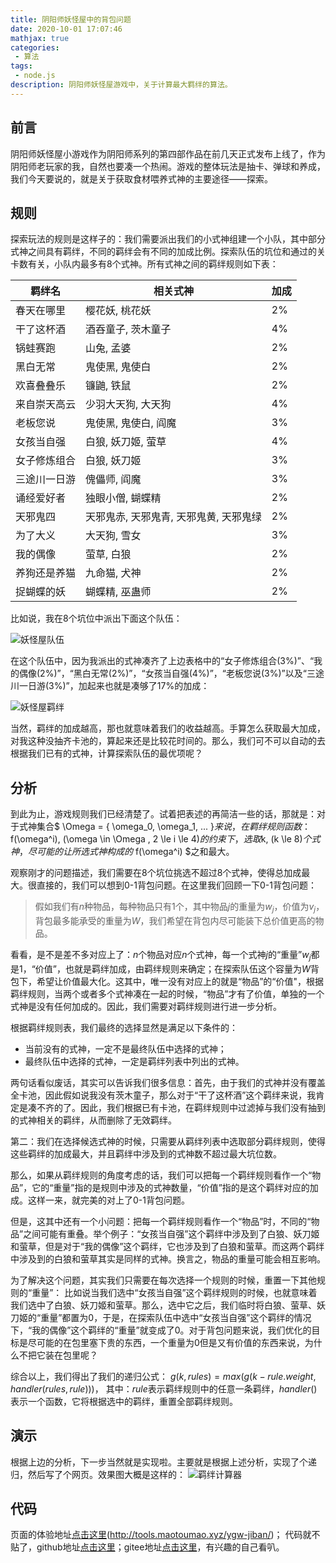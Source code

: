 ```yaml
---
title: 阴阳师妖怪屋中的背包问题
date: 2020-10-01 17:07:46
mathjax: true
categories:
 - 算法
tags:
 - node.js
description: 阴阳师妖怪屋游戏中，关于计算最大羁绊的算法。
---
```


## 前言
阴阳师妖怪屋小游戏作为阴阳师系列的第四部作品在前几天正式发布上线了，作为阴阳师老玩家的我，自然也要凑一个热闹。游戏的整体玩法是抽卡、弹球和养成，我们今天要说的，就是关于获取食材喂养式神的主要途径——探索。

## 规则
探索玩法的规则是这样子的：我们需要派出我们的小式神组建一个小队，其中部分式神之间具有羁绊，不同的羁绊会有不同的加成比例。探索队伍的坑位和通过的关卡数有关，小队内最多有8个式神。所有式神之间的羁绊规则如下表：

羁绊名|相关式神|加成
-|-|-
春天在哪里|樱花妖, 桃花妖| 2%
干了这杯酒|酒吞童子, 茨木童子| 4%
锅蛙赛跑|山兔, 孟婆| 2%
黑白无常|鬼使黑, 鬼使白| 2%
欢喜叠叠乐| 镰鼬, 铁鼠| 2%
来自崇天高云| 少羽大天狗, 大天狗| 4%
老板您说| 鬼使黑, 鬼使白, 阎魔| 3%
女孩当自强| 白狼, 妖刀姬, 萤草| 4%
女子修炼组合| 白狼, 妖刀姬| 3%
三途川一日游| 傀儡师, 阎魔| 3%
诵经爱好者| 独眼小僧, 蝴蝶精| 2%
天邪鬼四| 天邪鬼赤, 天邪鬼青, 天邪鬼黄, 天邪鬼绿| 2%
为了大义| 大天狗, 雪女| 3%
我的偶像| 萤草, 白狼| 2%
养狗还是养猫| 九命猫, 犬神| 2%
捉蝴蝶的妖| 蝴蝶精, 巫蛊师| 2%

比如说，我在8个坑位中派出下面这个队伍：

![妖怪屋队伍](http://imgs.maotoumao.xyz/blog-ygw-biandui.jpg)

在这个队伍中，因为我派出的式神凑齐了上边表格中的“女子修炼组合(3%)”、“我的偶像(2%)”，“黑白无常(2%)”，“女孩当自强(4%)”，“老板您说(3%)”以及“三途川一日游(3%)”，加起来也就是凑够了17%的加成：

![妖怪屋羁绊](http://imgs.maotoumao.xyz/blog-ygw-jiban.jpg)

当然，羁绊的加成越高，那也就意味着我们的收益越高。手算怎么获取最大加成，对我这种没抽齐卡池的，算起来还是比较花时间的。那么，我们可不可以自动的去根据我们已有的式神，计算探索队伍的最优项呢？

## 分析
到此为止，游戏规则我们已经清楚了。试着把表述的再简洁一些的话，那就是：对于式神集合$ \Omega = \{ \omega_0, \omega_1, ... \}$来说，在羁绊规则函数：$ f(\omega^i),   (\omega \in \Omega , 2 \le i \le 4)$的约束下，选取$k, (k \le 8)$个式神，尽可能的让所选式神构成的$ f(\omega^i) $之和最大。  

观察刚才的问题描述，我们需要在8个坑位挑选不超过8个式神，使得总加成最大。很直接的，我们可以想到0-1背包问题。在这里我们回顾一下0-1背包问题：  
> 假如我们有$n$种物品，每种物品只有1个，其中物品$j$的重量为$w_j$，价值为$v_j$，背包最多能承受的重量为$W$，我们希望在背包内尽可能装下总价值更高的物品。

看看，是不是差不多对应上了：$n$个物品对应$n$个式神，每一个式神$j$的“重量”$w_j$都是1，“价值”，也就是羁绊加成，由羁绊规则来确定；在探索队伍这个容量为$W$背包下，希望让价值最大化。这其中，唯一没有对应上的就是“物品”的“价值"，根据羁绊规则，当两个或者多个式神凑在一起的时候，“物品”才有了价值，单独的一个式神是没有任何加成的。因此，我们需要对羁绊规则进行进一步分析。

根据羁绊规则表，我们最终的选择显然是满足以下条件的：
- 当前没有的式神，一定不是最终队伍中选择的式神；
- 最终队伍中选择的式神，一定是羁绊列表中列出的式神。

两句话看似废话，其实可以告诉我们很多信息：首先，由于我们的式神并没有覆盖全卡池，因此假如说我没有茨木童子，那么对于“干了这杯酒”这个羁绊来说，我肯定是凑不齐的了。因此，我们根据已有卡池，在羁绊规则中过滤掉与我们没有抽到的式神相关的羁绊，从而删除了无效羁绊。

第二：我们在选择候选式神的时候，只需要从羁绊列表中选取部分羁绊规则，使得这些羁绊的加成最大，并且羁绊中涉及到的式神数不超过最大坑位数。

那么，如果从羁绊规则的角度考虑的话，我们可以把每一个羁绊规则看作一个“物品”，它的“重量”指的是规则中涉及的式神数量，“价值”指的是这个羁绊对应的加成。这样一来，就完美的对上了0-1背包问题。

但是，这其中还有一个小问题：把每一个羁绊规则看作一个“物品”时，不同的“物品”之间可能有重叠。举个例子：“女孩当自强”这个羁绊中涉及到了白狼、妖刀姬和萤草，但是对于“我的偶像”这个羁绊，它也涉及到了白狼和萤草。而这两个羁绊中涉及到的白狼和萤草其实是同样的式神。换言之，物品的重量可能会相互影响。

为了解决这个问题，其实我们只需要在每次选择一个规则的时候，重置一下其他规则的“重量”： 比如说当我们选中“女孩当自强”这个羁绊规则的时候，也就意味着我们选中了白狼、妖刀姬和萤草。那么，选中它之后，我们临时将白狼、萤草、妖刀姬的“重量”都置为0，于是，在探索队伍中选中“女孩当自强”这个羁绊的情况下，“我的偶像”这个羁绊的“重量”就变成了0。对于背包问题来说，我们优化的目标是尽可能的在包里塞下贵的东西，一个重量为0但是又有价值的东西来说，为什么不把它装在包里呢？

综合以上，我们得出了我们的递归公式：
$g(k, rules) = max(g(k-rule.weight, handler(rules, rule)))$，
其中：$rule$表示羁绊规则中的任意一条羁绊，$handler()$表示一个函数，它将根据选中的羁绊，重置全部羁绊规则。

## 演示
根据上边的分析，下一步当然就是实现啦。主要就是根据上述分析，实现了个递归，然后写了个网页。效果图大概是这样的：
![羁绊计算器](http://imgs.maotoumao.xyz/blog-ygw-jsq.jpg)

## 代码
页面的体验地址[点击这里](http://tools.maotoumao.xyz/ygw-jiban/)(http://tools.maotoumao.xyz/ygw-jiban/)；
代码就不贴了，github地址[点击这里](https://github.com/maotoumao/ygw-jiban)；gitee地址[点击这里](https://gitee.com/maotoumao/ygw-jiban)，有兴趣的自己看叭。